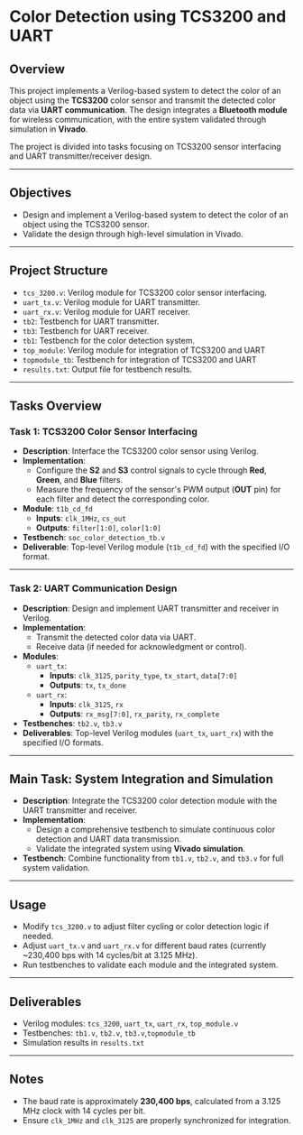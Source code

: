 # **Color Detection using TCS3200 and UART**

## **Overview**
This project implements a Verilog-based system to detect the color of an object using the **TCS3200** color sensor and transmit the detected color data via **UART communication**. The design integrates a **Bluetooth module** for wireless communication, with the entire system validated through simulation in **Vivado**.

The project is divided into tasks focusing on TCS3200 sensor interfacing and UART transmitter/receiver design.

---

## **Objectives**

- Design and implement a Verilog-based system to detect the color of an object using the TCS3200 sensor.
- Validate the design through high-level simulation in Vivado.

---

## **Project Structure**

- `tcs_3200.v`: Verilog module for TCS3200 color sensor interfacing.
- `uart_tx.v`: Verilog module for UART transmitter.
- `uart_rx.v`: Verilog module for UART receiver.
- `tb2`: Testbench for UART transmitter.
- `tb3`: Testbench for UART receiver.
- `tb1`: Testbench for the color detection system.
- `top_module`: Verilog module for integration of TCS3200 and UART
- `topmodule_tb`: Testbench for integration of TCS3200 and UART
- `results.txt`: Output file for testbench results.

---

## **Tasks Overview**

### **Task 1: TCS3200 Color Sensor Interfacing**

- **Description**: Interface the TCS3200 color sensor using Verilog.
- **Implementation**:  
  - Configure the **S2** and **S3** control signals to cycle through **Red**, **Green**, and **Blue** filters.
  - Measure the frequency of the sensor's PWM output (**OUT** pin) for each filter and detect the corresponding color.
- **Module**: `t1b_cd_fd`  
  - **Inputs**: `clk_1MHz`, `cs_out`  
  - **Outputs**: `filter[1:0]`, `color[1:0]`
- **Testbench**: `soc_color_detection_tb.v`
- **Deliverable**: Top-level Verilog module (`t1b_cd_fd`) with the specified I/O format.

---

### **Task 2: UART Communication Design**

- **Description**: Design and implement UART transmitter and receiver in Verilog.
- **Implementation**:
  - Transmit the detected color data via UART.
  - Receive data (if needed for acknowledgment or control).
- **Modules**:
  - `uart_tx`:  
    - **Inputs**: `clk_3125`, `parity_type`, `tx_start`, `data[7:0]`  
    - **Outputs**: `tx`, `tx_done`
  - `uart_rx`:  
    - **Inputs**: `clk_3125`, `rx`  
    - **Outputs**: `rx_msg[7:0]`, `rx_parity`, `rx_complete`
- **Testbenches**: `tb2.v`, `tb3.v`
- **Deliverables**: Top-level Verilog modules (`uart_tx`, `uart_rx`) with the specified I/O formats.

---

## **Main Task: System Integration and Simulation**

- **Description**: Integrate the TCS3200 color detection module with the UART transmitter and receiver.
- **Implementation**:
  - Design a comprehensive testbench to simulate continuous color detection and UART data transmission.
  - Validate the integrated system using **Vivado simulation**.
- **Testbench**: Combine functionality from `tb1.v`, `tb2.v`, and `tb3.v` for full system validation.


---

## **Usage**

- Modify `tcs_3200.v` to adjust filter cycling or color detection logic if needed.
- Adjust `uart_tx.v` and `uart_rx.v` for different baud rates (currently ~230,400 bps with 14 cycles/bit at 3.125 MHz).
- Run testbenches to validate each module and the integrated system.

---

## **Deliverables**

- Verilog modules: `tcs_3200`, `uart_tx`, `uart_rx`, `top_module.v`
- Testbenches: `tb1.v`, `tb2.v`, `tb3.v`,`topmodule_tb`
- Simulation results in `results.txt`

---

## **Notes**

- The baud rate is approximately **230,400 bps**, calculated from a 3.125 MHz clock with 14 cycles per bit.
- Ensure `clk_1MHz` and `clk_3125` are properly synchronized for integration.

